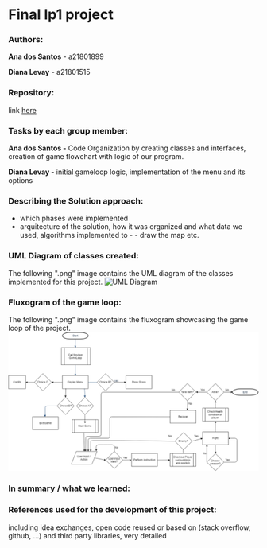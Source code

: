# Final lp1 project

### Authors:
**Ana dos Santos** - a21801899

**Diana Levay** - a21801515

### Repository:
link [here](https://github.com/nanilevay/projeto_lp1_segunda_epoca)

### Tasks by each group member:
**Ana dos Santos -**
Code Organization by creating classes and interfaces, creation of game flowchart with logic of our program.

**Diana Levay -** initial gameloop logic, implementation of the menu and its options

### Describing the Solution approach:
- which phases were implemented
- arquitecture of the solution, how it was organized and what data we used, algorithms implemented to - - draw the map etc.

### UML Diagram of classes created:
The following ".png" image contains the UML diagram of the classes implemented for this project.
![UML Diagram](URL)

### Fluxogram of the game loop:
The following ".png" image contains the fluxogram showcasing the game loop of the project.
![Fluxogram](LP1_EP2_FlowChart.png)

### In summary / what we learned:

### References used for the development of this project:
including idea exchanges, open code reused or based on (stack overflow, github, ...) and third party libraries, very detailed







